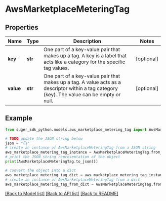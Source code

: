 # AwsMarketplaceMeteringTag


## Properties

Name | Type | Description | Notes
------------ | ------------- | ------------- | -------------
**key** | **str** | One part of a key-value pair that makes up a tag. A key is a label that acts like a category for the specific tag values. | [optional] 
**value** | **str** | One part of a key-value pair that makes up a tag. A value acts as a descriptor within a tag category (key). The value can be empty or null. | [optional] 

## Example

```python
from suger_sdk_python.models.aws_marketplace_metering_tag import AwsMarketplaceMeteringTag

# TODO update the JSON string below
json = "{}"
# create an instance of AwsMarketplaceMeteringTag from a JSON string
aws_marketplace_metering_tag_instance = AwsMarketplaceMeteringTag.from_json(json)
# print the JSON string representation of the object
print(AwsMarketplaceMeteringTag.to_json())

# convert the object into a dict
aws_marketplace_metering_tag_dict = aws_marketplace_metering_tag_instance.to_dict()
# create an instance of AwsMarketplaceMeteringTag from a dict
aws_marketplace_metering_tag_from_dict = AwsMarketplaceMeteringTag.from_dict(aws_marketplace_metering_tag_dict)
```
[[Back to Model list]](../README.md#documentation-for-models) [[Back to API list]](../README.md#documentation-for-api-endpoints) [[Back to README]](../README.md)


